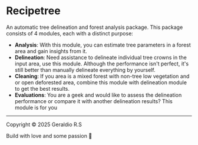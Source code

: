 # Recipetree

An automatic tree delineation and forest analysis package. This package consists of 4 modules, each with a distinct purpose:

- **Analysis**: With this module, you can estimate tree parameters in a forest area and gain insights from it.
- **Delineation**: Need assistance to delineate individual tree crowns in the input area, use this module. Although the performance isn't perfect, it's still better than manually delineate everything by yourself.
- **Cleaning**: If you area is a mixed forest with non-tree low vegetation and or open deforested area, combine this module with delineation module to get the best results.
- **Evaluations**: You are a geek and would like to assess the delineation performance or compare it with another delineation results? This module is for you




---
Copyright © 2025 Geraldio R.S

Build with love and some passion :sparkling_heart: